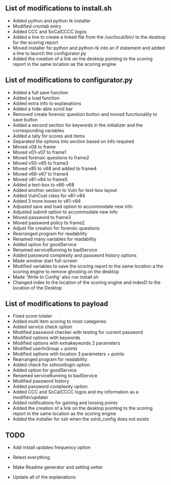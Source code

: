 ## List of modifications to install.sh
- Added python and python tk installer
- Modified crontab entry
- Added CCC and SoCalCCCC logos
- Added a line to create a linked file from the /usr/local/bin/ to the desktop for the scoring report
- Moved installer for python and python-tk into an if statement and added a line to launch the configurator.py
- Added the creation of a link on the desktop pointing to the scoring report in the same location as the scoring engine

## List of modifications to configurator.py
- Added a full save function
- Added a load function
- Added extra info to explanations
- Added a hide-able scroll bar
- Removed create forensic question button and moved functionality to save button
- Added a second section for keywords in the initializer and the corresponding variables
- Added a tally for scores and items
- Separated the options into section based on info required
- Moved v08 to frame
- Moved v01-v07 to frame1
- Moved forensic questions to frame2
- Moved v50-v65 to frame3
- Moved v85 to v68 and added to frame4
- Moved v66-v67 to frame4
- Moved v81-v84 to frame5
- Added a text-box to v66-v68
- Added another section to Vuln for text-box layout
- Added VulnCust class for v81-v84
- Added 3 more boxes to v81-v84
- Adjusted save and load option to accommodate new info
- Adjusted submit option to accommodate new info
- Moved password to frame3
- Moved password policy to frame2
- Adjust file creation for forensic questions
- Rearranged program for readability
- Renamed many variables for readability
- Added option for goodService
- Renamed serviceRunning to badService
- Added password complexity and password history options
- Made window start full-screen
- Modified variables to save the scoring report to the same location a the scoring engine to remove ghosting on the desktop
- Made 'Write to Config' also run install.sh
- Changed index to the location of the scoring engine and indexD to the location of the Desktop

## List of modifications to payload
- Fixed score totaler
- Added multi item scoring to most categories
- Added service check option
- Modified password checker with testing for current password
- Modified options with keywords
- Modified options with extrakeywords 2 parameters
- Modified userInGroup + points
- Modified options with location 3 parameters + points
- Rearranged program for readability
- Added check for sshrootlogin option
- Added option for goodService
- Renamed serviceRunning to badService
- Modified password history
- Added password complexity option
- Added CCC and SoCalCCCC logos and my information as a modifier/updater
- Added notifications for gaining and loosing points
- Added the creation of a link on the desktop pointing to the scoring report in the same location as the scoring engine
- Added the installer for ssh when the sshd_config does not exists

## TODO
- Add install updates frequency option

- Retest everything

- Make Readme generator and setting setter
- Update all of the explanations